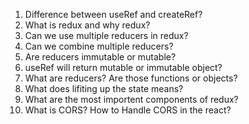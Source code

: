 1. Difference between useRef and createRef?
2. What is redux and why redux?
3. Can we use multiple reducers in redux?
4. Can we combine multiple reducers?
5. Are reducers immutable or mutable?
6. useRef will return mutable or immutable object?
7. What are reducers? Are those functions or objects?
8. What does lifiting up the state means?
9. What are the most importent components of redux?
10. What is CORS? How to Handle CORS in the react?

